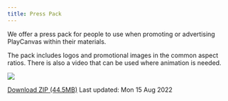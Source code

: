 ```yaml
---
title: Press Pack
---
```


We offer a press pack for people to use when promoting or advertising PlayCanvas within their materials.

The pack includes logos and promotional images in the common aspect ratios. There is also a video that can be used where animation is needed.

![](/img/user-manual/press-pack/press-pack-preview.png)

[Download ZIP (44.5MB)][download-link]
Last updated: Mon 15 Aug 2022

[download-link]: pathname:///downloads/playcanvas-press-pack.zip
